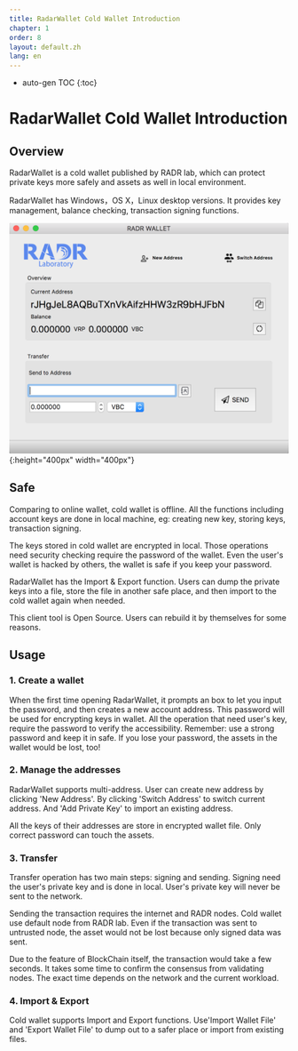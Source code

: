 ```yaml
---
title: RadarWallet Cold Wallet Introduction
chapter: 1
order: 8
layout: default.zh
lang: en
---
```


* auto-gen TOC
{:toc}

# RadarWallet Cold Wallet Introduction

## Overview

RadarWallet is a cold wallet published by RADR lab, which can protect private keys more safely and assets as well in local environment.

RadarWallet has Windows，OS X，Linux desktop versions. It provides key management, balance checking, transaction signing functions.

![冷钱包](/assets/images/tech/radarwallet.png){:height="400px" width="400px"}

## Safe

Comparing to online wallet, cold wallet is offline. All the functions including account keys are done in local machine, eg: creating new key, storing keys, transaction signing.

The keys stored in cold wallet are encrypted in local. Those operations need security checking require the password of the wallet. Even the user's wallet is hacked by others, the wallet is safe if you keep your password.

RadarWallet has the Import & Export function. Users can dump the private keys into a file, store the file in another safe place, and then import to the cold wallet again when needed. 

This client tool is Open Source. Users can rebuild it by themselves for some reasons.

## Usage

### 1. Create a wallet

When the first time opening RadarWallet, it prompts an box to let you input the password, and then creates a new account address. This password will be used for encrypting keys in wallet. All the operation that need user's key, require the password to verify the accessibility. Remember: use a strong password and keep it in safe. If you lose your password, the assets in the wallet would be lost, too! 

### 2. Manage the addresses

RadarWallet supports multi-address. User can create new address by clicking 'New Address'. By clicking 'Switch Address' to switch current address. And 'Add Private Key' to import an existing address.

All the keys of their addresses are store in encrypted wallet file. Only correct password can touch the assets.

### 3. Transfer

Transfer operation has two main steps: signing and sending. Signing need the user's private key and is done in local. User's private key will never be sent to the network.

Sending the transaction requires the internet and RADR nodes. Cold wallet use default node from RADR lab. Even if the transaction was sent to untrusted node, the asset would not be lost because only signed data was sent.

Due to the feature of BlockChain itself, the transaction would take a few seconds. It takes some time to confirm the consensus from validating nodes. The exact time depends on the network and the current workload. 

### 4. Import & Export

Cold wallet supports Import and Export functions. Use'Import Wallet File' and 'Export Wallet File' to dump out to a safer place or import from existing files. 
